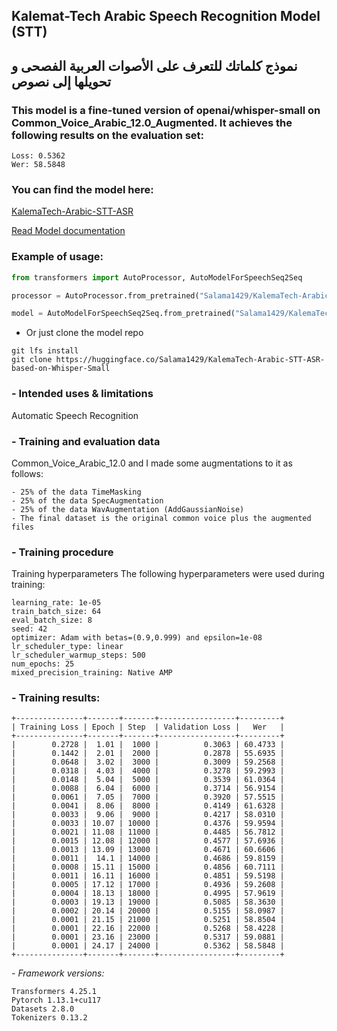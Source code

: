 ## Kalemat-Tech Arabic Speech Recognition Model (STT)
## نموذج كلماتك للتعرف على الأصوات العربية الفصحى و تحويلها إلى نصوص

### This model is a fine-tuned version of openai/whisper-small on Common_Voice_Arabic_12.0_Augmented. It achieves the following results on the evaluation set:
```
Loss: 0.5362
Wer: 58.5848
```
### You can find the model here:
[KalemaTech-Arabic-STT-ASR](https://huggingface.co/Salama1429/KalemaTech-Arabic-STT-ASR-based-on-Whisper-Small)

[Read Model documentation](https://huggingface.co/docs/transformers/main/en/model_doc/whisper#transformers.WhisperForConditionalGeneration)

### Example of usage:
```python
from transformers import AutoProcessor, AutoModelForSpeechSeq2Seq

processor = AutoProcessor.from_pretrained("Salama1429/KalemaTech-Arabic-STT-ASR-based-on-Whisper-Small")

model = AutoModelForSpeechSeq2Seq.from_pretrained("Salama1429/KalemaTech-Arabic-STT-ASR-based-on-Whisper-Small")
```
* Or just clone the model repo
```
git lfs install
git clone https://huggingface.co/Salama1429/KalemaTech-Arabic-STT-ASR-based-on-Whisper-Small
```


### - Intended uses & limitations
Automatic Speech Recognition

### - Training and evaluation data
Common_Voice_Arabic_12.0 and I made some augmentations to it as follows:
```
- 25% of the data TimeMasking
- 25% of the data SpecAugmentation
- 25% of the data WavAugmentation (AddGaussianNoise)
- The final dataset is the original common voice plus the augmented files
```
### - Training procedure
Training hyperparameters
The following hyperparameters were used during training:
```
learning_rate: 1e-05
train_batch_size: 64
eval_batch_size: 8
seed: 42
optimizer: Adam with betas=(0.9,0.999) and epsilon=1e-08
lr_scheduler_type: linear
lr_scheduler_warmup_steps: 500
num_epochs: 25
mixed_precision_training: Native AMP
```
### - Training results:
```
+---------------+-------+-------+-----------------+---------+
| Training Loss | Epoch | Step  | Validation Loss |   Wer   |
+---------------+-------+-------+-----------------+---------+
|        0.2728 |  1.01 |  1000 |          0.3063 | 60.4733 |
|        0.1442 |  2.01 |  2000 |          0.2878 | 55.6935 |
|        0.0648 |  3.02 |  3000 |          0.3009 | 59.2568 |
|        0.0318 |  4.03 |  4000 |          0.3278 | 59.2993 |
|        0.0148 |  5.04 |  5000 |          0.3539 | 61.0364 |
|        0.0088 |  6.04 |  6000 |          0.3714 | 56.9154 |
|        0.0061 |  7.05 |  7000 |          0.3920 | 57.5515 |
|        0.0041 |  8.06 |  8000 |          0.4149 | 61.6328 |
|        0.0033 |  9.06 |  9000 |          0.4217 | 58.0310 |
|        0.0033 | 10.07 | 10000 |          0.4376 | 59.9594 |
|        0.0021 | 11.08 | 11000 |          0.4485 | 56.7812 |
|        0.0015 | 12.08 | 12000 |          0.4577 | 57.6936 |
|        0.0013 | 13.09 | 13000 |          0.4671 | 60.6606 |
|        0.0011 |  14.1 | 14000 |          0.4686 | 59.8159 |
|        0.0008 | 15.11 | 15000 |          0.4856 | 60.7111 |
|        0.0011 | 16.11 | 16000 |          0.4851 | 59.5198 |
|        0.0005 | 17.12 | 17000 |          0.4936 | 59.2608 |
|        0.0004 | 18.13 | 18000 |          0.4995 | 57.9619 |
|        0.0003 | 19.13 | 19000 |          0.5085 | 58.3630 |
|        0.0002 | 20.14 | 20000 |          0.5155 | 58.0987 |
|        0.0001 | 21.15 | 21000 |          0.5251 | 58.8504 |
|        0.0001 | 22.16 | 22000 |          0.5268 | 58.4228 |
|        0.0001 | 23.16 | 23000 |          0.5317 | 59.0881 |
|        0.0001 | 24.17 | 24000 |          0.5362 | 58.5848 |
+---------------+-------+-------+-----------------+---------+
```

*- Framework versions:*
```
Transformers 4.25.1
Pytorch 1.13.1+cu117
Datasets 2.8.0
Tokenizers 0.13.2
```
